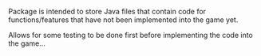 Package is intended to store Java files that contain code for functions/features that have not been implemented into the game yet. 

Allows for some testing to be done first before implementing the code into the game...